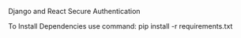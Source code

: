Django and React Secure Authentication

To Install Dependencies use command:
pip install -r requirements.txt
